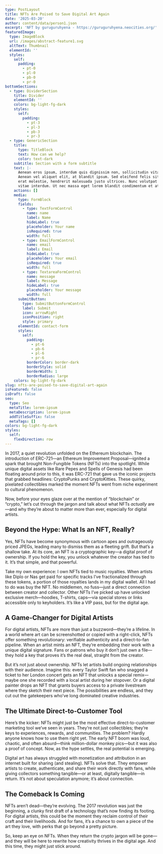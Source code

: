 ```yaml
---
type: PostLayout
title: NFTs Are Poised to Save Digital Art Again
date: '2025-03-20'
author: content/data/person1.json
excerpt: 'NFT by guruguruhyena - https://guruguruhyena.neocities.org/'
featuredImage:
  type: ImageBlock
  url: /images/abstract-feature1.svg
  altText: Thumbnail
  elementId: ''
  styles:
    self:
      padding:
        - pt-0
        - pl-0
        - pb-0
        - pr-0
bottomSections:
  - type: DividerSection
    title: Divider
    elementId: ''
    colors: bg-light-fg-dark
    styles:
      self:
        padding:
          - pt-3
          - pl-3
          - pb-3
          - pr-3
  - type: GenericSection
    title:
      type: TitleBlock
      text: How can we help?
      color: text-dark
    subtitle: Section with a form subtitle
    text: |-
      Aenean eros ipsum, interdum quis dignissim non, sollicitudin vitae nisl.
      Aenean vel aliquet elit, at blandit ipsum. Sed eleifend felis sit amet
      erat molestie, hendrerit malesuada justo ultrices. Nunc volutpat at erat
      vitae interdum. Ut nec massa eget lorem blandit condimentum et at risus.
    actions: []
    media:
      type: FormBlock
      fields:
        - type: TextFormControl
          name: name
          label: Name
          hideLabel: true
          placeholder: Your name
          isRequired: true
          width: full
        - type: EmailFormControl
          name: email
          label: Email
          hideLabel: true
          placeholder: Your email
          isRequired: true
          width: full
        - type: TextareaFormControl
          name: message
          label: Message
          hideLabel: true
          placeholder: Your message
          width: full
      submitButton:
        type: SubmitButtonFormControl
        label: Submit
        icon: arrowRight
        iconPosition: right
        style: primary
      elementId: contact-form
      styles:
        self:
          padding:
            - pt-6
            - pb-6
            - pl-6
            - pr-6
          borderColor: border-dark
          borderStyle: solid
          borderWidth: 1
          borderRadius: large
    colors: bg-light-fg-dark
slug: nfts-are-poised-to-save-digital-art-again
isFeatured: false
isDraft: false
seo:
  type: Seo
  metaTitle: lorem-ipsum
  metaDescription: lorem-ipsum
  addTitleSuffix: false
  metaTags: []
colors: bg-light-fg-dark
styles:
  self:
    flexDirection: row
---
```

In 2017, a quiet revolution unfolded on the Ethereum blockchain. The introduction of ERC-721—an Ethereum Improvement Proposal—ignited a spark that brought Non-Fungible Tokens (NFTs) into the spotlight. While unique digital assets like Rare Pepes and Spells of Genesis had been floating around prior to this, it was ERC-721 that gave us the iconic projects that grabbed headlines: CryptoPunks and CryptoKitties. These quirky, pixelated collectibles marked the moment NFTs went from niche experiment to cultural phenomenon.

Now, before your eyes glaze over at the mention of “blockchain” or “crypto,” let’s cut through the jargon and talk about what NFTs *actually* are—and why they’re about to matter more than ever, especially for digital artists.


## Beyond the Hype: What Is an NFT, Really?

Yes, NFTs have become synonymous with cartoon apes and outrageously priced JPEGs, leading many to dismiss them as a fleeting grift. But that’s a shallow take. At its core, an NFT is a cryptographic key—a digital proof of ownership. If you hold the key, you unlock whatever the creator has tied to it. It’s that simple, and that powerful.

Take my own experience: I own NFTs tied to music royalties. When artists like Diplo or Nas get paid for specific tracks I’ve fractionalized through these tokens, a portion of those royalties lands in my digital wallet. All I had to do was buy the NFT. No middlemen, no fuss—just a direct connection between creator and collector. Other NFTs I’ve picked up have unlocked exclusive merch—hoodies, T-shirts, caps—via special stores or links accessible only to keyholders. It’s like a VIP pass, but for the digital age.


## A Game-Changer for Digital Artists

For digital artists, NFTs are more than just a buzzword—they’re a lifeline. In a world where art can be screenshotted or copied with a right-click, NFTs offer something revolutionary: verifiable authenticity and a direct-to-fan pipeline. When an artist mints an NFT, they’re embedding their work with a unique digital signature. Fans or patrons who buy it don’t just own a file—they hold a key that proves it’s the real deal, straight from the creator.

But it’s not just about ownership. NFTs let artists build ongoing relationships with their audience. Imagine this: every Taylor Swift fan who snagged a ticket to her London concert gets an NFT that unlocks a special remix—maybe one she recorded with a local artist during her stopover. Or a digital painter drops an NFT that grants buyers access to a private livestream where they sketch their next piece. The possibilities are endless, and they cut out the gatekeepers who’ve long dominated creative industries.


## The Ultimate Direct-to-Customer Tool

Here’s the kicker: NFTs might just be the most effective direct-to-customer marketing tool we’ve seen in years. They’re not just collectibles; they’re keys to experiences, rewards, and communities. The problem? Hardly anyone knows how to use them right yet. The early NFT boom was loud, chaotic, and often absurd—think million-dollar monkey pics—but it was also a proof of concept. Now, as the hype settles, the real potential is emerging.

Digital art has always struggled with monetization and attribution in an internet built for sharing (and stealing). NFTs solve that. They empower artists to create, authenticate, and share their work directly with fans, while giving collectors something tangible—or at least, digitally tangible—in return. It’s not about speculation anymore; it’s about connection.



## The Comeback Is Coming

NFTs aren’t dead—they’re evolving. The 2017 revolution was just the beginning, a clunky first draft of a technology that’s now finding its footing. For digital artists, this could be the moment they reclaim control of their craft and their livelihoods. And for fans, it’s a chance to own a piece of the art they love, with perks that go beyond a pretty picture.

So, keep an eye on NFTs. When they return the crypto jargon will be gone—and they will be here to rewrite how creativity thrives in the digital age. And this time, they might just stick around.




